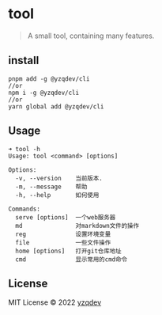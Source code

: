 # tool

> A small tool, containing many features.

## install

```shell
pnpm add -g @yzqdev/cli 
//or
npm i -g @yzqdev/cli
//or 
yarn global add @yzqdev/cli
```

## Usage

```text
➜ tool -h
Usage: tool <command> [options]

Options:
  -v, --version    当前版本.
  -m, --message    帮助
  -h, --help       如何使用

Commands:
  serve [options]  一个web服务器
  md               对markdown文件的操作
  reg              设置环境变量
  file             一些文件操作
  home [options]   打开git仓库地址
  cmd              显示常用的cmd命令
```

## License

MIT License © 2022 [yzqdev](https://github.com/yzqdev)
